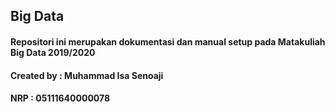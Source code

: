 ## Big Data

#### Repositori ini merupakan dokumentasi dan manual setup pada Matakuliah Big Data 2019/2020

#### Created by  : Muhammad Isa Senoaji
#### NRP         : 05111640000078
